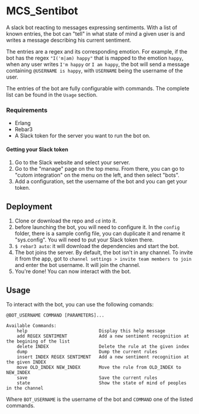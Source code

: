 # MCS_Sentibot
A slack bot reacting to messages expressing sentiments. With a list of known entries, the bot can "tell" in what state of mind a given user is and writes a message describing his current sentiment. 

The entries are a regex and its corresponding emotion. For example, if the bot has the regex `"I('m|am) happy"` that is mapped to the emotion `happy`, when any user writes `I'm happy` or `I am happy`, the bot will send a message containing `@USERNAME is happy`, with `USERNAME` being the username of the user.

The entries of the bot are fully configurable with commands. The complete list can be found in the `Usage` section.

### Requirements
- Erlang
- Rebar3
- A Slack token for the server you want to run the bot on.

#### Getting your Slack token
1. Go to the Slack website and select your server.
2. Go to the "manage" page on the top menu. From there, you can go to "cutom integration" on the menu on the left, and then select "bots".
3. Add a configuration, set the username of the bot and you can get your token.

## Deployment
1. Clone or download the repo and `cd` into it.
2. before launching the bot, you will need to configure it. In the `config` folder, there is a sample config file, you can duplicate it and rename it "sys.config". You will need to put your Slack token there.
3. `$ rebar3 auto`: it will download the dependencies and start the bot.
4. The bot joins the server. By default, the bot isn't in any channel. To invite it from the app, got to `channel settings > invite team members to join` and enter the bot username. It will join the channel.
5. You're done! You can now interact with the bot.

## Usage
To interact with the bot, you can use the following comands:
```
@BOT_USERNAME COMMAND [PARAMETERS]...

Available Commands:
    help                           Display this help message
    add REGEX SENTIMENT            Add a new sentiment recognition at the begining of the list
    delete INDEX                   Delete the rule at the given index
    dump                           Dump the current rules
    insert INDEX REGEX SENTIMENT   Add a new sentiment recognition at the given INDEX
    move OLD_INDEX NEW_INDEX       Move the rule from OLD_INDEX to NEW_INDEX
    save                           Save the current rules
    state                          Show the state of mind of peoples in the channel
```
Where `BOT_USERNAME` is the username of the bot and `COMMAND` one of the listed commands.
